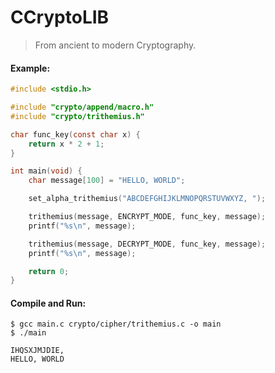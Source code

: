 # CCryptoLIB
> From ancient to modern Cryptography.
  
#### Example:
  
```c
#include <stdio.h>

#include "crypto/append/macro.h"
#include "crypto/trithemius.h"

char func_key(const char x) {
	return x * 2 + 1;
}

int main(void) {
	char message[100] = "HELLO, WORLD";

	set_alpha_trithemius("ABCDEFGHIJKLMNOPQRSTUVWXYZ, ");

	trithemius(message, ENCRYPT_MODE, func_key, message);
	printf("%s\n", message);

	trithemius(message, DECRYPT_MODE, func_key, message);
	printf("%s\n", message);

	return 0;
}
```
  
  
#### Compile and Run:
  
```
$ gcc main.c crypto/cipher/trithemius.c -o main
$ ./main

IHQSXJMJDIE,
HELLO, WORLD
```
